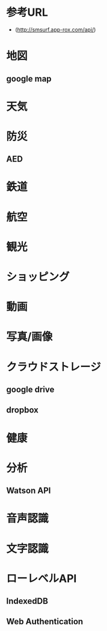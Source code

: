 # 参考URL
* (http://smsurf.app-rox.com/api/)

# 地図
## google map
# 天気
## 
# 防災
## AED
# 鉄道
# 航空
# 観光
# ショッピング
# 動画
# 写真/画像
# クラウドストレージ
## google drive
## dropbox
# 健康
# 分析
## Watson API
# 音声認識
# 文字認識
# ローレベルAPI
## IndexedDB
## Web Authentication